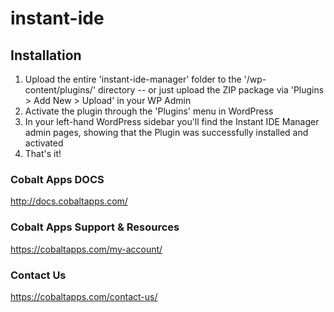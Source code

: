 # instant-ide

## Installation

1. Upload the entire 'instant-ide-manager' folder to the '/wp-content/plugins/' directory -- or just upload the ZIP package via 'Plugins > Add New > Upload' in your WP Admin
2. Activate the plugin through the 'Plugins' menu in WordPress
3. In your left-hand WordPress sidebar you'll find the Instant IDE Manager admin pages, showing that the Plugin was successfully installed and activated
4. That's it!

### Cobalt Apps DOCS

http://docs.cobaltapps.com/

### Cobalt Apps Support & Resources

https://cobaltapps.com/my-account/

### Contact Us

https://cobaltapps.com/contact-us/
